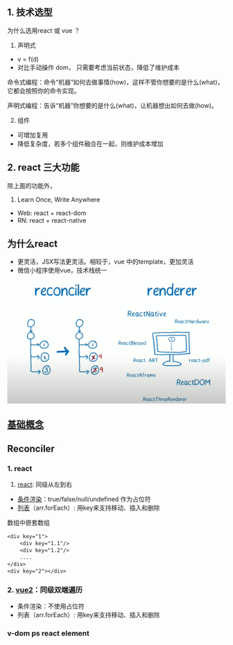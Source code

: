 ## 1. 技术选型
为什么选用react 或 vue ？
1. 声明式
- v = f(d)
- 对比手动操作 dom， 只需要考虑当前状态，降低了维护成本

命令式编程：命令“机器”如何去做事情(how)，这样不管你想要的是什么(what)，它都会按照你的命令实现。

声明式编程：告诉“机器”你想要的是什么(what)，让机器想出如何去做(how)。

2. 组件
- 可增加复用
- 降低复杂度，若多个组件融合在一起，则维护成本增加


## 2. react 三大功能
除上面的功能外，
1. Learn Once, Write Anywhere
- Web: react + react-dom
- RN: react + react-native


## 为什么react
- 更灵活，JSX写法更灵活。相较于，vue 中的template，更加灵活
- 微信小程序使用vue，技术栈统一

<img src="./assets/reconciler.png">

## [基础概念](./基础概念.md)

## Reconciler
### 1. react
1. [react](https://github.com/facebook/react/blob/v17.0.2/packages/react-reconciler/src/ReactChildFiber.old.js#L771): 同级从左到右
- [条件渲染](https://zh-hans.reactjs.org/docs/conditional-rendering.html)：true/false/null/undefined 作为占位符
- [列表](https://zh-hans.reactjs.org/docs/lists-and-keys.html)（arr.forEach）: 用key来支持移动、插入和删除

数组中嵌套数组
```
<div key="1">
    <div key="1.1"/>
    <div key="1.2"/>
    ....
</div>
<div key="2"></div>
```

### 2. [vue2](https://github.com/vuejs/vue/blob/v2.6.12/src/core/vdom/patch.js#L424-L467)：同级双端遍历
- 条件渲染：不使用占位符
- 列表（arr.forEach）: 用key来支持移动、插入和删除



### v-dom ps react element
